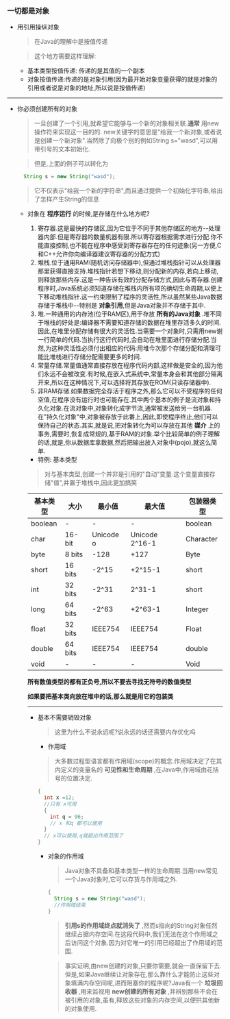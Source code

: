 ### 一切都是对象
+ 用引用操纵对象
  > 在Java的理解中是按值传递

  >这个地方需要这样理解:
  + 基本类型按值传递:
      传递的是其值的一个副本
  + 对象按值传递:传递的是对象引用(因为最开始对象变量获得的就是对象的引用或者说是对象的地址,所以说是按值传递)

***
+ 你必须创建所有的对象
  > 一旦创建了一个引用,就希望它能够与一个新的对象相关联.**通常** 用new操作符来实现这一目的的. new关键字的意思是"给我一个新对象,或者说是创建一个新对象".当然除了向极个别的例如String s="wasd",可以用带引号的文本初始化.

  > 但是,上面的例子可以转化为

    ```Java  
      String s = new String("wasd");
    ```
  >  它不仅表示"给我一个新的字符串",而且通过提供一个初始化字符串,给出了怎样产生String的信息

  - 对象在 **程序运行** 的时候,是存储在什么地方呢?
    1. 寄存器.这是最快的存储区,因为它位于不同于其他存储区的地方--处理器内部.但是寄存器的数量机器有限.所以寄存器根据需求进行分配.你不能直接控制,也不能在程序中感受到寄存器存在的任何迹象(另一方便,C和C++允许你向编译器建议寄存器的分配方式)
    2. 堆栈.位于通用RAM(随机访问存储器中),但通过堆栈指针可以从处理器那里获得直接支持.堆栈指针若想下移动,则分配新的内存,若向上移动,则释放那些内存.这是一种告诉有效的分配存储方式,因此与寄存器.创建程序时,Java系统必须知道存储在堆栈内所有项的确切生命周期,以便上下移动堆栈指针.这一约束限制了程序的灵活性,所以虽然某些Java数据存储于堆栈中--特别是 **对象引用**,但是Java对象并不存储于其中.
    3. 堆.一种通用的内存池(位于RAM区),用于存放 **所有的Java对象** .堆不同于堆栈的好处是:编译器不需要知道存储的数据在堆里存活多久的时间.因此,在堆里分配存储有很大的灵活性.当需要一个对象时,只需用new谢一行简单的代码.当执行这行代码时,会自动在堆里面进行存储分配.当然,为这种灵活性必须付出相应的代码:用堆今次那个存储分配和清理可能比堆栈进行存储分配需要更多的时间.
    4. 常量存储.常量值通常直接存放在程序代码内部,这样做是安全的,因为他们永远不会被改变.有时候,在嵌入式系统中,常量本身会和其他部分隔离开来,所以在这种情况下,可以选择将其存放在ROM(只读存储器中).
    5. 非RAM存储.如果数据完全存活于程序之外,那么它可以不受程序的任何空值,在程序没有运行时也可能存在.其中两个基本的例子是流对象和持久化对象.在流对象中,对象转化成字节流,通常被发送给另一台机器.在"持久化对象"中,对象被存放于此番上,因此,即使程序终止,他们可以保持自己的状态.其实,就是说,把对象转化为可以存放在其他 **媒介** 上的事务,需要时,恢复成常规的,基于RAM的对象.举个比较简单的例子理解的话,就是,你从数据库拿数据,然后把输出放入对象中(pojo),就这么简单.

    - 特例: 基本类型
    > 对与基本类型,创建一个并非是引用的"自动"变量.这个变量直接存储"值",并置于堆栈中,因此更加搞笑

      基本类型 | 大小 | 最小值 | 最大值 | 包装器类型
      ------- | ---- | ----- | ------ | --------
      boolean | -    | -   |  - | boolean
      char | 16-bit | Unicode o | Unicode 2^16-1 | Character
      byte | 8 bits | -128 | +127 | Byte
      short | 16 bits | -2^15 | +2^15-1 | short
      int | 32 bits | -2^31 | 2^31-1 | short
      long | 64 bits | -2^63 | +2^63-1 | Integer
      float | 32 bits | IEEE754 | IEEE754 | Float
      double | 64 bits | IEEE754 |IEEE754 | double
      void | - | - | - | Void

      **所有数值类型的都有正负号,所以不要去寻找无符号的数值类型**

      **如果要把基本类向放在堆中的话,那么就是用它的包装类**
      ****
    - 基本不需要销毁对象
      > 这里为什么不说永远呢?说永远的话还需要内存优化吗

       - 作用域
        > 大多数过程型语言都有作用域(scope)的概念.作用域决定了在其内定义的变量名的 **可见性和生命周期** ,在Java中,作用域由花括号的位置决定.

        ```Java
        {
          int x =12;
          //只有 x可用
          {
            int q = 96;
            // x 和q 都可以使用
          }
          // x可以使用,q就超出作用范围了
        }
        ```
      - 对象的作用域
        > Java对象不具备和基本类型一样的生命周期.当用new常见一个Java对象时,它可以存货与作用域之外.

        ```Java
        {
          String s = new String("wasd");
          //作用域结束
        }
        ```
        > **引用s的作用域终点就消失了** ,然而s指向的String对象任然继续占据内存空间.在这段代码中,我们无法在这个作用域之后访问这个对象.因为对它唯一的引用已经超出了作用域的范围.

        > 事实证明,由new创建的对象,只要你需要,就会一直保留下去.但是,如果Java继续让对象存在,那么靠什么才能防止这些对象填满内存空间呢,进而阻塞你的程序呢?Java有一个 **垃圾回收器** ,用来监视用 **new创建的所有对象** ,并辨别那些不会在被引用的对象,虽有,释放这些对象的内存空间,以便拱其他新的对象使用.
